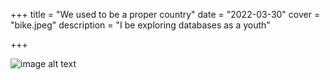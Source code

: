 +++
title = "We used to be a proper country"
date = "2022-03-30"
cover = "bike.jpeg"
description = "I be exploring databases as a youth"

+++



![image alt text](/IMG_0027.PNG)